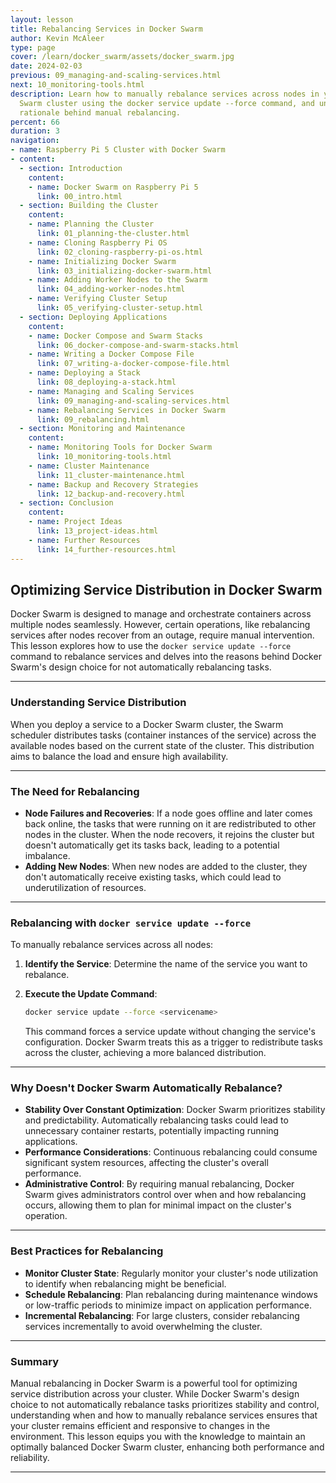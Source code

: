 ```yaml
---
layout: lesson
title: Rebalancing Services in Docker Swarm
author: Kevin McAleer
type: page
cover: /learn/docker_swarm/assets/docker_swarm.jpg
date: 2024-02-03
previous: 09_managing-and-scaling-services.html
next: 10_monitoring-tools.html
description: Learn how to manually rebalance services across nodes in your Docker
  Swarm cluster using the docker service update --force command, and understand the
  rationale behind manual rebalancing.
percent: 66
duration: 3
navigation:
- name: Raspberry Pi 5 Cluster with Docker Swarm
- content:
  - section: Introduction
    content:
    - name: Docker Swarm on Raspberry Pi 5
      link: 00_intro.html
  - section: Building the Cluster
    content:
    - name: Planning the Cluster
      link: 01_planning-the-cluster.html
    - name: Cloning Raspberry Pi OS
      link: 02_cloning-raspberry-pi-os.html
    - name: Initializing Docker Swarm
      link: 03_initializing-docker-swarm.html
    - name: Adding Worker Nodes to the Swarm
      link: 04_adding-worker-nodes.html
    - name: Verifying Cluster Setup
      link: 05_verifying-cluster-setup.html
  - section: Deploying Applications
    content:
    - name: Docker Compose and Swarm Stacks
      link: 06_docker-compose-and-swarm-stacks.html
    - name: Writing a Docker Compose File
      link: 07_writing-a-docker-compose-file.html
    - name: Deploying a Stack
      link: 08_deploying-a-stack.html
    - name: Managing and Scaling Services
      link: 09_managing-and-scaling-services.html
    - name: Rebalancing Services in Docker Swarm
      link: 09_rebalancing.html
  - section: Monitoring and Maintenance
    content:
    - name: Monitoring Tools for Docker Swarm
      link: 10_monitoring-tools.html
    - name: Cluster Maintenance
      link: 11_cluster-maintenance.html
    - name: Backup and Recovery Strategies
      link: 12_backup-and-recovery.html
  - section: Conclusion
    content:
    - name: Project Ideas
      link: 13_project-ideas.html
    - name: Further Resources
      link: 14_further-resources.html
---
```



## Optimizing Service Distribution in Docker Swarm

Docker Swarm is designed to manage and orchestrate containers across multiple nodes seamlessly. However, certain operations, like rebalancing services after nodes recover from an outage, require manual intervention. This lesson explores how to use the `docker service update --force` command to rebalance services and delves into the reasons behind Docker Swarm's design choice for not automatically rebalancing tasks.

---

### Understanding Service Distribution

When you deploy a service to a Docker Swarm cluster, the Swarm scheduler distributes tasks (container instances of the service) across the available nodes based on the current state of the cluster. This distribution aims to balance the load and ensure high availability.

---

### The Need for Rebalancing

- **Node Failures and Recoveries**: If a node goes offline and later comes back online, the tasks that were running on it are redistributed to other nodes in the cluster. When the node recovers, it rejoins the cluster but doesn't automatically get its tasks back, leading to a potential imbalance.
- **Adding New Nodes**: When new nodes are added to the cluster, they don't automatically receive existing tasks, which could lead to underutilization of resources.

---

### Rebalancing with `docker service update --force`

To manually rebalance services across all nodes:

1. **Identify the Service**: Determine the name of the service you want to rebalance.
1. **Execute the Update Command**:

   ```sh
   docker service update --force <servicename>
   ```

   This command forces a service update without changing the service's configuration. Docker Swarm treats this as a trigger to redistribute tasks across the cluster, achieving a more balanced distribution.

---

### Why Doesn't Docker Swarm Automatically Rebalance?

- **Stability Over Constant Optimization**: Docker Swarm prioritizes stability and predictability. Automatically rebalancing tasks could lead to unnecessary container restarts, potentially impacting running applications.
- **Performance Considerations**: Continuous rebalancing could consume significant system resources, affecting the cluster's overall performance.
- **Administrative Control**: By requiring manual rebalancing, Docker Swarm gives administrators control over when and how rebalancing occurs, allowing them to plan for minimal impact on the cluster's operation.

---

### Best Practices for Rebalancing

- **Monitor Cluster State**: Regularly monitor your cluster's node utilization to identify when rebalancing might be beneficial.
- **Schedule Rebalancing**: Plan rebalancing during maintenance windows or low-traffic periods to minimize impact on application performance.
- **Incremental Rebalancing**: For large clusters, consider rebalancing services incrementally to avoid overwhelming the cluster.

---

### Summary

Manual rebalancing in Docker Swarm is a powerful tool for optimizing service distribution across your cluster. While Docker Swarm's design choice to not automatically rebalance tasks prioritizes stability and control, understanding when and how to manually rebalance services ensures that your cluster remains efficient and responsive to changes in the environment. This lesson equips you with the knowledge to maintain an optimally balanced Docker Swarm cluster, enhancing both performance and reliability.

---
